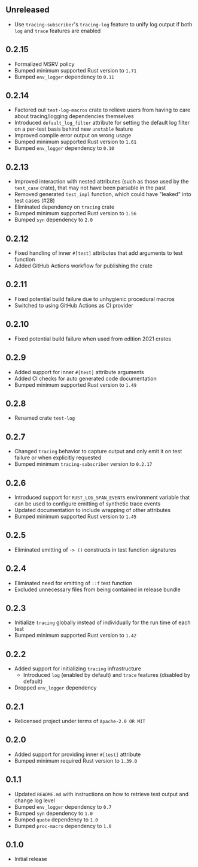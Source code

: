 Unreleased
----------
- Use `tracing-subscriber`'s `tracing-log` feature to unify log output
  if both `log` and `trace` features are enabled


0.2.15
------
- Formalized MSRV policy
- Bumped minimum supported Rust version to `1.71`
- Bumped `env_logger` dependency to `0.11`


0.2.14
------
- Factored out `test-log-macros` crate to relieve users from having to
  care about tracing/logging dependencies themselves
- Introduced `default_log_filter` attribute for setting the default log
  filter on a per-test basis behind new `unstable` feature
- Improved compile error output on wrong usage
- Bumped minimum supported Rust version to `1.61`
- Bumped `env_logger` dependency to `0.10`


0.2.13
------
- Improved interaction with nested attributes (such as those used by the
  `test_case` crate), that may not have been parsable in the past
- Removed generated `test_impl` function, which could have "leaked" into
  test cases (#28)
- Eliminated dependency on `tracing` crate
- Bumped minimum supported Rust version to `1.56`
- Bumped `syn` dependency to `2.0`


0.2.12
------
- Fixed handling of inner `#[test]` attributes that add arguments to
  test function
- Added GitHub Actions workflow for publishing the crate


0.2.11
------
- Fixed potential build failure due to unhygienic procedural macros
- Switched to using GitHub Actions as CI provider


0.2.10
------
- Fixed potential build failure when used from edition 2021 crates


0.2.9
-----
- Added support for inner `#[test]` attribute arguments
- Added CI checks for auto generated code documentation
- Bumped minimum supported Rust version to `1.49`


0.2.8
-----
- Renamed crate `test-log`


0.2.7
-----
- Changed `tracing` behavior to capture output and only emit it on test
  failure or when explicitly requested
- Bumped minimum `tracing-subscriber` version to `0.2.17`


0.2.6
-----
- Introduced support for `RUST_LOG_SPAN_EVENTS` environment variable
  that can be used to configure emitting of synthetic trace events
- Updated documentation to include wrapping of other attributes
- Bumped minimum supported Rust version to `1.45`


0.2.5
-----
- Eliminated emitting of `-> ()` constructs in test function signatures


0.2.4
-----
- Eliminated need for emitting of `::f` test function
- Excluded unnecessary files from being contained in release bundle


0.2.3
-----
- Initialize `tracing` globally instead of individually for the run time
  of each test
- Bumped minimum supported Rust version to `1.42`


0.2.2
-----
- Added support for initializing `tracing` infrastructure
  - Introduced `log` (enabled by default) and `trace` features (disabled
    by default)
- Dropped `env_logger` dependency


0.2.1
-----
- Relicensed project under terms of `Apache-2.0 OR MIT`


0.2.0
-----
- Added support for providing inner `#[test]` attribute
- Bumped minimum required Rust version to `1.39.0`


0.1.1
-----
- Updated `README.md` with instructions on how to retrieve test output
  and change log level
- Bumped `env_logger` dependency to `0.7`
- Bumped `syn` dependency to `1.0`
- Bumped `quote` dependency to `1.0`
- Bumped `proc-macro` dependency to `1.0`


0.1.0
-----
- Initial release
